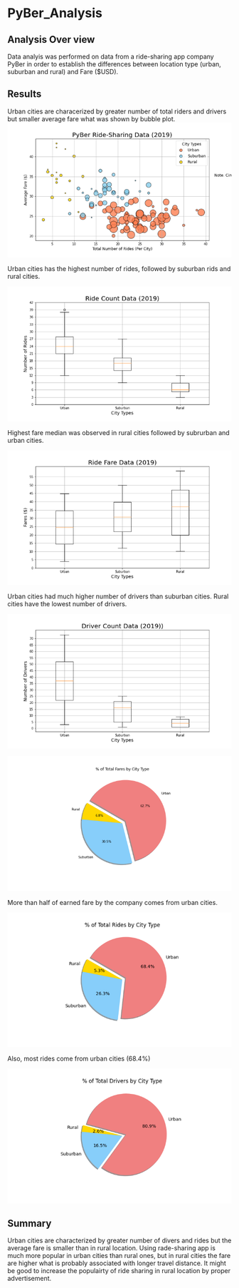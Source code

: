 # PyBer_Analysis
## Analysis Over view
Data analyis was performed on data from a ride-sharing app company PyBer in order to establish the differences between location type (urban, suburban and rural) and Fare ($USD). 
## Results
Urban cities are characerized by greater number of total riders and drivers but smaller average fare what was shown by bubble plot.
![Figure 1](https://github.com/beata-malachowska/PyBer_Analysis/blob/main/analysis/Fig1.png)

Urban cities has the highest number of rides, followed by suburban rids and rural cities.

![Figure 2](https://github.com/beata-malachowska/PyBer_Analysis/blob/main/analysis/Fig2.png)

Highest fare median was observed in rural cities followed by subrurban and urban cities. 

![Figure 3](https://github.com/beata-malachowska/PyBer_Analysis/blob/main/analysis/Fig3.png)

Urban cities had much higher number of drivers than suburban cities. Rural cities have the lowest number of drivers. 

![Figure 4](https://github.com/beata-malachowska/PyBer_Analysis/blob/main/analysis/Fig4.png)


![Figure 5](https://github.com/beata-malachowska/PyBer_Analysis/blob/main/analysis/Fig5.png)

More than half of earned fare by the company comes from urban cities. 

![Figure 6](https://github.com/beata-malachowska/PyBer_Analysis/blob/main/analysis/Fig6.png)

Also, most rides come from urban cities (68.4%)

![Figure 7](https://github.com/beata-malachowska/PyBer_Analysis/blob/main/analysis/Fig7.png)






## Summary
Urban cities are characterized by greater number of divers and rides but the average fare is smaller than in rural location. Using rade-sharing app is much more popular in urban cities than rural ones, but in rural cities the fare are higher what is probably associated with longer travel distance. It might be good to increase the populairty of ride sharing in rural location by proper advertisement. 
